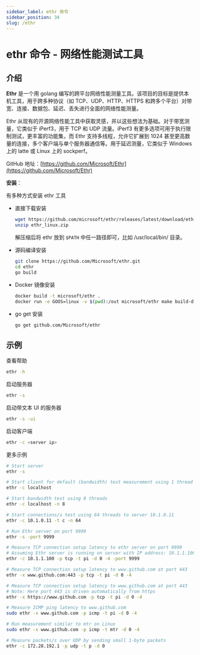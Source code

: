 ```yaml
---
sidebar_label: ethr 命令
sidebar_position: 34
slug: /ethr
---
```


# ethr 命令 - 网络性能测试工具



## 介绍

**Ethr** 是一个用 golang 编写的跨平台网络性能测量工具。该项目的目标是提供本机工具，用于跨多种协议（如 TCP、UDP、HTTP、HTTPS 和跨多个平台）对带宽、连接、数据包、延迟、丢失进行全面的网络性能测量。

Ethr 从现有的开源网络性能工具中获取灵感，并以这些想法为基础。对于带宽测量，它类似于 iPerf3，用于 TCP 和 UDP 流量。iPerf3 有更多选项可用于执行限制测试，更丰富的功能集，而 Ethr 支持多线程，允许它扩展到 1024 甚至更高数量的连接，多个客户端与单个服务器通信等。用于延迟测量，它类似于 Windows 上的 latte 或 Linux 上的 sockperf。

GitHub 地址：[https://github.com/Microsoft/Ethr](https://github.com/Microsoft/Ethr)

**安装**：

有多种方式安装 ethr 工具

- 直接下载安装

  ```bash
  wget https://github.com/microsoft/ethr/releases/latest/download/ethr_linux.zip
  unzip ethr_linux.zip
  ```

  解压缩后将 ethr 放到 `$PATH` 中任一路径即可，比如 /usr/local/bin/ 目录。

- 源码编译安装

  ```bash
  git clone https://github.com/Microsoft/ethr.git
  cd ethr
  go build
  ```

- Docker 镜像安装

  ```bash
  docker build -t microsoft/ethr .
  docker run -e GOOS=linux -v $(pwd):/out microsoft/ethr make build-docker
  ```

- go get 安装

  ```bash
  go get github.com/Microsoft/ethr
  ```



## 示例

查看帮助

```bash
ethr -h
```

启动服务器

```bash
ethr -s
```

启动带文本 UI 的服务器

```bash
ethr -s -ui
```

启动客户端

```bash
ethr -c <server ip>
```

更多示例

```bash
# Start server
ethr -s

# Start client for default (bandwidth) test measurement using 1 thread
ethr -c localhost

# Start bandwidth test using 8 threads
ethr -c localhost -n 8

# Start connections/s test using 64 threads to server 10.1.0.11
ethr -c 10.1.0.11 -t c -n 64

# Run Ethr server on port 9999
ethr -s -port 9999

# Measure TCP connection setup latency to ethr server on port 9999
# Assuming Ethr server is running on server with IP address: 10.1.1.100
ethr -c 10.1.1.100 -p tcp -t pi -d 0 -4 -port 9999

# Measure TCP connection setup latency to www.github.com at port 443
ethr -x www.github.com:443 -p tcp -t pi -d 0 -4

# Measure TCP connection setup latency to www.github.com at port 443
# Note: Here port 443 is driven automatically from https
ethr -x https://www.github.com -p tcp -t pi -d 0 -4

# Measure ICMP ping latency to www.github.com
sudo ethr -x www.github.com -p icmp -t pi -d 0 -4

# Run measurement similar to mtr on Linux
sudo ethr -x www.github.com -p icmp -t mtr -d 0 -4

# Measure packets/s over UDP by sending small 1-byte packets
ethr -c 172.28.192.1 -p udp -t p -d 0
```

